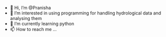 - 👋 Hi, I’m @Pranisha
- 👀 I’m interested in using programming for handling hydrological data and analysing them
- 🌱 I’m currently learning python
- 📫 How to reach me ...

<!---
Pranisha1/Pranisha1 is a ✨ special ✨ repository because its `README.md` (this file) appears on your GitHub profile.
You can click the Preview link to take a look at your changes.
--->
